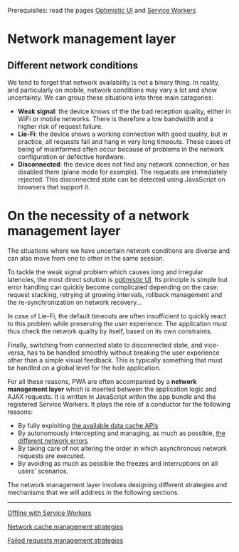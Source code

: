 <span class="requirements">Prerequisites: read the pages <a href="optimistic-ui.md">Optimistic UI</a> and <a href="service-workers.md">Service Workers</a></span>

# Network management layer

## Different network conditions

We tend to forget that network availability is not a binary thing. In reality, and particularly on mobile, network conditions may vary a lot and show uncertainty. We can group these situations into three main categories:

- **Weak signal**: the device knows of the the bad reception quality, either in WiFi or mobile networks. There is therefore a low bandwidth and a higher risk of request failure.
- **Lie-Fi**: the device shows a working connection with good quality, but in practice, all requests fail and hang in very long timeouts. These cases of being of misinformed often occur because of problems in the network configuration or defective hardware.
- **Disconnected**: the device does not find any network connection, or has disabled them (plane mode for example). The requests are immediately rejected. This disconnected state can be detected using JavaScript on browsers that support it.

# On the necessity of a network management layer

The situations where we have uncertain network conditions are diverse and can also move from one to other in the same session.

To tackle the weak signal problem which causes long and irregular latencies, the most direct solution is [optimistic UI](optimistic-ui.md). Its principle is simple but error handling can quickly become complicated depending on the case: request stacking, retrying at growing intervals, rollback management and the re-synchronization on network recovery...

In case of Lie-Fi, the default timeouts are often insufficient to quickly react to this problem while preserving the user experience. The application must thus check the network quality by itself, based on its own constraints.

Finally, switching from connected state to disconnected state, and vice-versa, has to be handled smoothly without breaking the user experience other than a simple visual feedback. This is typically something that must be handled on a global level for the hole application.

For all these reasons, PWA are often accompanied by a **network management layer** which is inserted between the application logic and AJAX requests. It is written in JavaScript within the app bundle and the registered Service Workers. It plays the role of a conductor for the following reasons:

- By fully exploiting [the available data cache APIs](data-cache.md)
- By autonomously intercepting and managing, as much as possible, [the different network errors](error-management.md)
- By taking care of not altering the order in which asynchronous network requests are executed.
- By avoiding as much as possible the freezes and interruptions on all users' scenarios.

The network management layer involves designing different strategies and mechanisms that we will address in the following sections.

---

[Offline with Service Workers](service-workers.md)

[Network cache management strategies](network-strategies.md)

[Failed requests management strategies](error-management.md)
